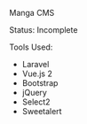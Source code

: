 Manga CMS

Status: Incomplete

Tools Used:
* Laravel
* Vue.js 2
* Bootstrap
* jQuery
* Select2
* Sweetalert